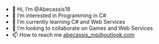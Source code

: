 - 👋 Hi, I’m @Abecassis18
- 👀 I’m interested in Programming in C# 
- 🌱 I’m currently learning C# and Web Services
- 💞️ I’m looking to collaborate on Games and Web Services
- 📫 How to reach me abecassis_mp@outlook.com

<!---
Abecassis18/Abecassis18 is a ✨ special ✨ repository because its `README.md` (this file) appears on your GitHub profile.
You can click the Preview link to take a look at your changes.
--->
